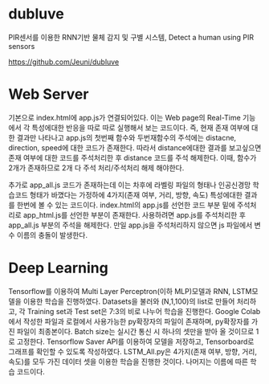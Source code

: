 
# dubluve
PIR센서를 이용한 RNN기반 물체 감지 및 구별 시스템, Detect a human using PIR sensors

https://github.com/Jeuni/dubluve


# Web Server
기본으로 index.html에 app.js가 연결되어있다. 이는 Web page의 Real-Time 기능에서 각 특성에대한 반응을 따로 따로 실행해서 보는 코드이다. 
즉, 현재 존재 여부에 대한 결과만 나타나고 app.js의 첫번째 함수와 두번재함수의 주석에는 distacne, direction, speed에 대한 코드가 존재한다.
따라서 distance에대한 결과를 보고싶으면 존재 여부에 대한 코드를 주석처리한 후 distance 코드를 주석 해제한다. 
이때, 함수가 2개가 존재하므로 2개 다 주석 처리/주석처리 해제 해야한다. 

추가로 app_all.js 코드가 존재하는데 이는 차후에 라벨링 파일의 형태나 인공신경망 학습코드 형태가 바꼈다는 가정하에 4가지(존재 여부, 거리, 방향, 속도) 특성에대한 결과를 한번에 볼 수 있는 코드이다. index.html의 app.js를 선언한 코드 부분 밑에 주석처리로 app_html.js를 선언한 부분이 존재한다. 
사용하려면 app.js를 주석처리한 후 app_all.js 부분의 주석을 해제한다. 
만일 app.js을 주석처리하지 않으면 js 파일에서 변수 이름의 충돌이 발생한다. 


# Deep Learning
Tensorflow를 이용하여 Multi Layer Perceptron(이하 MLP)모델과 RNN, LSTM모델을 이용한 학습을 진행하였다.
Datasets을 불러와 (N,1,100)의 list로 만들어 처리하고, 각 Training set과 Test set은 7:3의 비로 나누어 학습을 진행한다.
Google Colab에서 작성한 파일과 로컬에서 사용가능한 py확장자의 파일이 존재하며, py확장자를 가진 파일이 최종본이다.
Batch size는 실시간 통신 시 하나의 셋만을 받아 올 것이므로 1로 고정한다.
Tensorflow Saver API를 이용하여 모델을 저장하고, Tensorboard로 그래프를 확인할 수 있도록 작성하였다.
LSTM_All.py은 4가지(존재 여부, 방향, 거리, 속도)를 모두 가진 데이터 셋을 이용한 학습을 진행한 것이다.
나머지는 이름에 따른 학습 코드이다.
